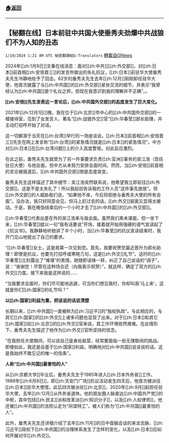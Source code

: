 ###  [:house:返回](README.md)
---


## 【秘翻在线】日本前驻中共国大使垂秀夫劲爆中共战狼们不为人知的丑态
`1/10/2024 1:21 AM UTC 秘密翻譯組G-Translators` [轉載自GNews](https://gnews.org/articles/2202729)

2024年[[zh:1月9日]]文春在线消息：面对[[zh:中共]][[zh:外交部]]，对[[zh:日本]]前首相[[zh:安倍晋三]]的发言所做出的失礼抗议，[[zh:日本]]前驻华大使垂秀夫先生冷静地给予了回击。62岁的垂秀夫先生去年[[zh:12月]]刚刚卸任驻华大使，他首次披露了与[[zh:中共国]]的[[zh:外交部]]紧张交流的细节，并表示“我曾经认为[[zh:中共国]]是个礼仪之邦，但现在我意识到我的理解并不正确”。。

**[[zh:安倍]]先生发表这一言论后，[[zh:中共国外交部]]的态度发生了巨大变化。**

2021年[[zh:12月1日]]晚，我在位于[[zh:北京]]市中心的[[zh:中共国外交部]]的一楼接待室，见到了女发言人、著名“[[zh:战狼外交]]官”[[zh:华春莹]]部长助理，并主动打招呼开始了对话。

这一切都源于当天在[[zh:台湾]]举行的一场座谈会。[[zh:日本]]前首相[[zh:安倍晋三]]先生在网上发言称“[[zh:台湾]]的紧急情况就是[[zh:日本]]的紧急情况”。中方对[[zh:日本]]在[[zh:台湾问题]]上的介入高度警惕，对此反应激烈。

在此之前，垂秀夫先生就曾为了另一件事要求负责[[zh:亚洲]]事务的吴江浩（现任驻日大使）与他会面，但中方从未努力安排会面时间。然而，当[[zh:安倍]]前首相的言论被报道后，[[zh:中共国外交部]]倒是态度突变。

垂秀夫先生这样描述了其中细节：吴江浩突然联系说，他希望我立即前往[[zh:外交部]]。这是不是太失礼了！所以我起初告诉我的工作人员“这件事先放放”。但[[zh:外交部]]的人威胁我们说，“如果他不来，今后将拒绝与垂秀夫大使的所有会面”。没办法，我只好同意会见，但马上赶过去的话，[[zh:外交]]层面又显得太被动。于是，我在晚饭结束后约一个小时才去了[[zh:中共国]]的[[zh:外交部]]。

[[zh:华春莹]]代表出差在外的吴江浩来与我会面。虽然我们素未谋面，但一坐下来，[[zh:华春莹]]就以一句“我有话要说”开场，接着就开始用强硬的语气宣读起了《抗议书》。我静静地听她讲了半个小时，当[[zh:华春莹]]的抗议宣读结束时，我开门见山地提出了自己的要求。

“[[zh:华春莹]]女士，这是我第一次见到您。首先，我要祝贺您最近晋升为部长助理！即使是抗议，也要先打招呼或寒暄几句，这是[[zh:外交]]礼节”。这时的[[zh:华春莹]]立刻露出了“难堪”的表情，她随即话锋一转，纠正了自己谈话的“调子”，说：“谢谢您！尽管在这种场合还（向我表示祝贺）”。就这样，确定了双方的[[zh:外交]]力度。接下来我是这样说的......

“当我要求会面时，你们尽可能地逃避，可当你们想见我时，你却叫我‘马上来'。这就是你们[[zh:国家]]的礼节吗？”

**以[[zh:国家]]利益为重，把该说的话说清楚**

长期以来，[[zh:中共国]]一直被称为[[zh:习近平]]的“独权执政”。与此相应的，与其它[[zh:国家]]的[[zh:外交]]上诸多问题也显现了出来。对于[[zh:日本]]和其它[[zh:国家]]驻[[zh:北京]]的[[zh:外交]]官来说，其工作环境依然艰难。在此情形下，垂秀夫先生描述了他作为[[zh:外交]]官所坚持的信念。

“在我担任大使期间，可以说自己是身处敌营，经常要面临一些无理取闹的挑战。即便如此，我还是会基于[[zh:国家]]利益，明确地对[[zh:中共国]]说该说的话。这是我始终不敢忘记的唯一的信条”。

**人称“[[zh:中共国]]最害怕的人”**

从[[zh:京都大学]]毕业后，垂秀夫先生于1985年进入[[zh:日本外务省]]工作。1989年[[zh:6月8日]]，即[[zh:天安门广场]]抗议活动发生四天后，他首次被派往[[zh:日本]]驻华大使馆，此后四次被派驻[[zh:北京]]，2020年[[zh:9月]]起担任驻华大使，去年[[zh:12月]]从外务省退休。他的朋友圈人脉直达[[zh:中国共产党]]的中枢，其中包括[[zh:民主]]派和改革派[[zh:知识分子]]，以及[[zh:人权律师]]，他还被[[zh:中共国]]的法院认定为“间谍特工”，被人们称为“[[zh:中共国]]最害怕的人”。

此外，垂秀夫先生还详细介绍了去年[[zh:11月]]的日中首脑会谈的来龙去脉、[[zh:习近平]]政权下[[zh:中共国]]的治理体系发生了怎样的变化，以及[[zh:日本]]应如何开展对华[[zh:外交]]。
